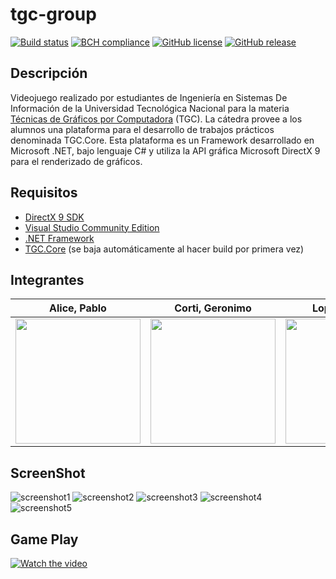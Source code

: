 # tgc-group
[![Build status](https://ci.appveyor.com/api/projects/status/uvyboubq91uhwf3v?svg=true)](https://ci.appveyor.com/project/rejurime/tgc-group)
[![BCH compliance](https://bettercodehub.com/edge/badge/tgc-utn/tgc-group?branch=master)](https://bettercodehub.com/)
[![GitHub license](https://img.shields.io/github/license/tgc-utn/tgc-group.svg)](https://github.com/tgc-utn/tgc-group/blob/master/LICENSE)
[![GitHub release](https://img.shields.io/github/release/tgc-utn/tgc-group.svg)](https://github.com/tgc-utn/tgc-group/releases)

## Descripción
Videojuego realizado por estudiantes de Ingeniería en Sistemas De Información de la Universidad Tecnológica Nacional para la materia [Técnicas de Gráficos por 
Computadora](http://tgc-utn.github.io/) (TGC). 
La cátedra provee a los alumnos una plataforma para el desarrollo de trabajos prácticos denominada TGC.Core. Esta plataforma es un Framework desarrollado en Microsoft 
.NET, bajo lenguaje C# y utiliza la API gráfica Microsoft DirectX 9 para el renderizado de gráficos.

## Requisitos
* [DirectX 9 SDK](http://www.microsoft.com/en-us/download/details.aspx?displaylang=en&id=6812)
* [Visual Studio Community Edition](https://www.visualstudio.com/vs/community)
* [.NET Framework](https://www.microsoft.com/net/download/Windows/run)
* [TGC.Core](https://www.nuget.org/packages/TGC.Core/) (se baja automáticamente al hacer build por primera vez)

## Integrantes ##
|  Alice, Pablo  |  Corti, Geronimo  |  Lopez, Alberto  |  Torrico, Juan Manuel  |
| ------------ | ------------ | ------------ | ------------ |
<img src="https://avatars3.githubusercontent.com/u/11988423" height="200"> | <img src="https://avatars1.githubusercontent.com/u/16749803" height="200"> | <img src="https://avatars0.githubusercontent.com/u/12456166" height="200"> | <img src="https://avatars2.githubusercontent.com/u/11897599" height="200">

## ScreenShot ##
![screenshot1](https://github.com/TorricoJM/2018_1C_3051_CutuCuchillo/blob/master/TGC.Group/Screenshots/cutucuchillo1.png)
![screenshot2](https://github.com/TorricoJM/2018_1C_3051_CutuCuchillo/blob/master/TGC.Group/Screenshots/cutucuchillo2.png)
![screenshot3](https://github.com/TorricoJM/2018_1C_3051_CutuCuchillo/blob/master/TGC.Group/Screenshots/cutucuchillo3.png)
![screenshot4](https://github.com/TorricoJM/2018_1C_3051_CutuCuchillo/blob/master/TGC.Group/Screenshots/cutucuchillo4.png)
![screenshot5](https://github.com/TorricoJM/2018_1C_3051_CutuCuchillo/blob/master/TGC.Group/Screenshots/cutucuchillo5.png)

## Game Play ##
[![Watch the video](https://github.com/TorricoJM/2018_1C_3051_CutuCuchillo/blob/master/TGC.Group/Screenshots/thumbnail.png)](https://www.youtube.com/watch?v=N_myE3wCPsA)

